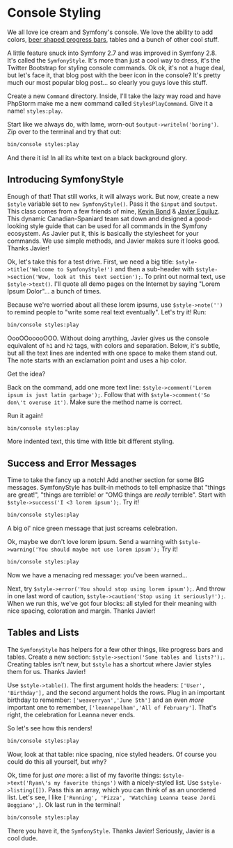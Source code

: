 # Console Styling

We all love ice cream and Symfony's console. We love the ability to add colors,
[beer shaped progress bars](http://knpuniversity.com/blog/fun-with-symfonys-console), 
tables and a bunch of other cool stuff.

A little feature snuck into Symfony 2.7 and was improved in Symfony 2.8. It's called
the `SymfonyStyle`. It's more than just a cool way to dress, it's the Twitter Bootstrap
for styling console commands. Ok ok, it's not a huge deal, but let's face it, that
blog post with the beer icon in the console? It's pretty much our most popular blog
post... so clearly you guys love this stuff.

Create a new `Command` directory. Inside, I'll take the lazy way road and have PhpStorm
make me a new command called `StylesPlayCommand`. Give it a name! `styles:play`. 

Start like we always do, with lame, worn-out `$output->writeln('boring')`. Zip over
to the terminal and try that out:

```bash
bin/console styles:play
```

And there it is! In all its white text on a black background glory.

## Introducing SymfonyStyle

Enough of that! That still works, it will always work. But now, create a new `$style`
variable set to `new SymfonyStyle()`. Pass it the `$input` and `$output`. This class
comes from a few friends of mine, [Kevin Bond](https://twitter.com/zenstruck) &
[Javier Eguiluz](https://twitter.com/javiereguiluz). This dynamic Canadian-Spaniard
team sat down and designed a good-looking style guide that can be used for all commands
in the Symfony ecosystem. As Javier put it, this is basically the stylesheet for
your commands. We use simple methods, and Javier makes sure it looks good. Thanks
Javier!

Ok, let's take this for a test drive. First, we need a big title:
`$style->title('Welcome to SymfonyStyle!')` and then a sub-header with
`$style->section('Wow, look at this text section');`. To print out normal text, use
`$style->text()`. I'll quote all demo pages on the Internet by saying "Lorem Ipsum Dolor"...
a bunch of times.

Because we're worried about all these lorem ipsums, use `$style->note('')` to remind
people to "write some real text eventually". Let's try it! Run:

```bash
bin/console styles:play
```

OooOOooooOOO. Without doing anything, Javier gives us the console equivalent of
`h1` and `h2` tags, with colors and separation. Below, it's subtle, but all the text
lines are indented with one space to make them stand out. The note starts with an
exclamation point and uses a hip color.

Get the idea?

Back on the command, add one more text line:
`$style->comment('Lorem ipsum is just latin garbage');`. Follow that with
`$style->comment('So don\'t overuse it')`. Make sure the method name is correct.

Run it again!

```bash
bin/console styles:play
```

More indented text, this time with little bit different styling.

## Success and Error Messages

Time to take the fancy up a notch! Add another section for some BIG messages.
SymfonyStyle has built-in methods to tell emphasize that "things are great!", "things are terrible!
or "OMG things are *really* terrible". Start with `$style->success('I <3 lorem ipsum');`.
Try it!

```bash
bin/console styles:play
```

A big ol' nice green message that just screams celebration.

Ok, maybe we don't love lorem ipsum. Send a warning with
`$style->warning('You should maybe not use lorem ipsum');` Try it!

```bash
bin/console styles:play
```

Now we have a menacing red message: you've been warned...

Next, try `$style->error('You should stop using lorem ipsum');`. And throw in one
last word of caution, `$style->caution('Stop using it seriously!');`. When we run this, 
we've got four blocks: all styled for their meaning with nice spacing, coloration
and margin. Thanks Javier!

## Tables and Lists

The `SymfonyStyle` has helpers for a few other things, like progress bars and tables.
Create a new section: `$style->section('Some tables and lists?');`. Creating tables
isn't new, but `$style` has a shortcut where Javier styles them for us. Thanks Javier!

Use `$style->table()`. The first argument holds the headers: `['User', 'Birthday'],`
and the second argument holds the rows. Plug in an important birthday to remember:
`['weaverryan','June 5th']` and an even *more* important one to remember,
`['leannapelham','All of February']`. That's right, the celebration for Leanna never
ends.

So let's see how this renders!

```bash
bin/console styles:play
```

Wow, look at that table: nice spacing, nice styled headers. Of course you could do
this all yourself, but why?

Ok, time for just *one* more: a list of my favorite things:
`$style->text('Ryan\'s my favorite things')` with a nicely-styled list. Use
`$style->listing([])`. Pass this an array, which you can think of as an unordered
list. Let's see, I like `['Running', 'Pizza', 'Watching Leanna tease Jordi Boggiano',]`.
Ok last run in the terminal!

```bash
bin/console styles:play
```

There you have it, the `SymfonyStyle`. Thanks Javier! Seriously, Javier is a cool dude.
